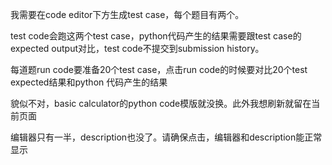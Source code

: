 我需要在code editor下方生成test case，每个题目有两个。

test code会跑这两个test case，python代码产生的结果需要跟test case的expected output对比，test code不提交到submission history。


每道题run code要准备20个test case，点击run code的时候要对比20个test expected结果和python 代码产生的结果

貌似不对，basic calculator的python code模版就没换。此外我想刷新就留在当前页面


编辑器只有一半，description也没了。请确保点击，编辑器和description能正常显示